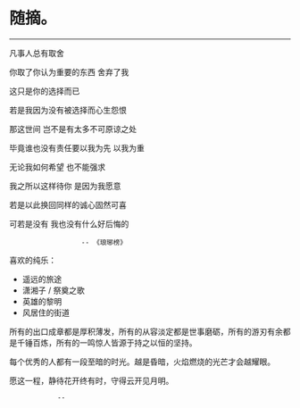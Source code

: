 # 随摘。
---

凡事人总有取舍

你取了你认为重要的东西 舍弃了我

这只是你的选择而已

若是我因为没有被选择而心生怨恨

那这世间 岂不是有太多不可原谅之处

毕竟谁也没有责任要以我为先 以我为重

无论我如何希望 也不能强求

我之所以这样待你 是因为我愿意

若是以此换回同样的诚心固然可喜

可若是没有 我也没有什么好后悔的

                      -- 《琅琊榜》




喜欢的纯乐：

- 遥远的旅途
- 潇湘子 / 祭奠之歌
- 英雄的黎明
- 风居住的街道



所有的出口成章都是厚积薄发，所有的从容淡定都是世事磨砺，所有的游刃有余都是千锤百炼，所有的一鸣惊人皆源于持之以恒的坚持。

每个优秀的人都有一段至暗的时光。越是昏暗，火焰燃烧的光芒才会越耀眼。

愿这一程，静待花开终有时，守得云开见月明。

                --


